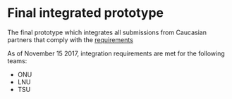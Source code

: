 # Final integrated prototype

The final prototype which integrates all submissions from Caucasian partners that comply with the [requirements](http://github.com/EMICVL/ProjectDocumentation/blob/master/Integration_requirements.md)

As of November 15 2017, integration requirements are met for the following teams:

* ONU
* LNU
* TSU


